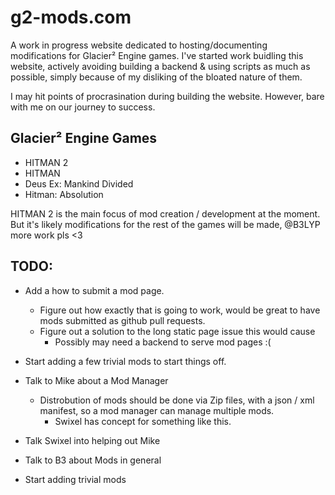 # g2-mods.com

A work in progress website dedicated to hosting/documenting modifications for Glacier² Engine games. I've started work buidling this website, actively avoiding building a backend & using scripts as much as possible, simply because of my disliking of the bloated nature of them.

I may hit points of procrasination during building the website. However, bare with me on our journey to success.

## Glacier² Engine Games
- HITMAN 2
- HITMAN
- Deus Ex: Mankind Divided
- Hitman: Absolution

HITMAN 2 is the main focus of mod creation / development at the moment.
But it's likely modifications for the rest of the games will be made, @B3LYP more work pls <3

## TODO:
- Add a how to submit a mod page.
	- Figure out how exactly that is going to work, would be great to have mods submitted as github pull requests.
	- Figure out a solution to the long static page issue this would cause
	    - Possibly may need a backend to serve mod pages :(

- Start adding a few trivial mods to start things off.

- Talk to Mike about a Mod Manager
	- Distrobution of mods should be done via Zip files, with a json / xml manifest, so a mod manager can manage multiple mods.
		- Swixel has concept for something like this.

- Talk Swixel into helping out Mike

- Talk to B3 about Mods in general
- Start adding trivial mods
